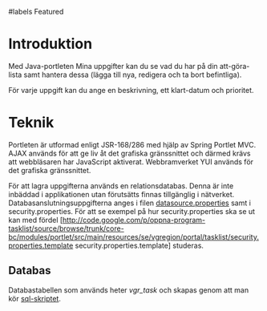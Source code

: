 #labels Featured

# Introduktion 

Med Java-portleten Mina uppgifter kan du se vad du har på din att-göra-lista samt hantera dessa (lägga till nya, redigera och ta bort befintliga).

För varje uppgift kan du ange en beskrivning, ett klart-datum och prioritet.

# Teknik 

Portleten är utformad enligt JSR-168/286 med hjälp av Spring Portlet MVC. AJAX används för att ge liv åt det grafiska gränssnittet och därmed krävs att webbläsaren har JavaScript aktiverat. Webbramverket YUI används för det grafiska gränssnittet.

För att lagra uppgifterna används en relationsdatabas. Denna är inte inbäddad i applikationen utan förutsätts finnas tillgänglig i nätverket. Databasanslutningsuppgifterna anges i filen [datasource.properties](http://code.google.com/p/oppna-program-tasklist/source/browse/trunk/core-bc/modules/portlet/src/main/resources/se/vgregion/portal/tasklist/datasource.properties) samt i security.properties. För att se exempel på hur security.properties ska se ut kan med fördel [http://code.google.com/p/oppna-program-tasklist/source/browse/trunk/core-bc/modules/portlet/src/main/resources/se/vgregion/portal/tasklist/security.properties.template security.properties.template] studeras.

## Databas 

Databastabellen som används heter _vgr_task_ och skapas genom att man kör [sql-skriptet](http://code.google.com/p/oppna-program-tasklist/source/browse/trunk/core-bc/sql/generate_task_table.sql).
